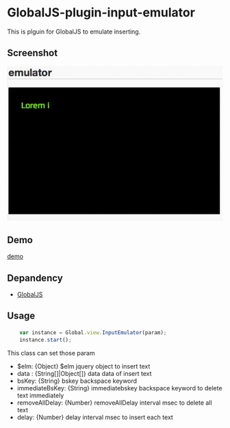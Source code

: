 # GlobalJS-plugin-input-emulator

This is plguin for GlobalJS to emulate inserting.

## Screenshot

![screenshot](screenshot.gif "screenshot")

## Demo

[demo](http://kashiro.github.io/GlobalJS-plugin-input-emulator/)

## Depandency

* [GlobalJS](https://github.com/kashiro/GlobalJS)

## Usage

```javascript
	var instance = Global.view.InputEmulator(param);
    instance.start();
```

This class can set those param

* $elm: {Object} $elm jquery object to insert text
* data : {String[]|Object[]} data data of insert text
* bsKey: {String} bskey backspace keyword
* immediateBsKey: {String} immediatebskey backspace keyword to delete text immediately
* removeAllDelay: {Number} removeAllDelay interval msec to delete all text
* delay: {Number} delay interval msec to insert each text
